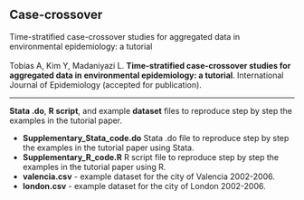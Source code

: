 ## Case-crossover
Time-stratified case-crossover studies for aggregated data in environmental epidemiology: a tutorial
<br>
<br>
Tobías A, Kim Y, Madaniyazi L. <b>Time-stratified case-crossover studies for aggregated data in environmental epidemiology: a tutorial</b>. International Journal of Epidemiology (accepted for publication).

---

**Stata .do**, **R script**, and example **dataset** files to reproduce step by step the examples in the tutorial paper. 
<br>

* **Supplementary_Stata_code.do** Stata .do file to reproduce step by step the examples in the tutorial paper using Stata. 
* **Supplementary_R_code.R** R script file to reproduce step by step the examples in the tutorial paper using R. 
* **valencia.csv** - example dataset for the city of Valencia 2002-2006.
* **london.csv** - example dataset for the city of London 2002-2006. 
  
